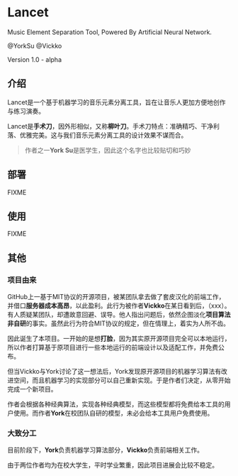 # Lancet

Music Element Separation Tool, Powered By Artificial Neural Network.

@YorkSu @Vickko

Version 1.0 - alpha

## 介绍

Lancet是一个基于机器学习的音乐元素分离工具，旨在让音乐人更加方便地创作与练习演奏。

Lancet是**手术刀**，因外形相似，又称**柳叶刀**。手术刀特点：准确精巧、干净利落、优雅完美。这与我们音乐元素分离工具的设计效果不谋而合。

> 作者之一**York Su**是医学生，因此这个名字也比较贴切和巧妙

## 部署

FIXME

## 使用

FIXME

## 其他

### 项目由来

GitHub上一基于MIT协议的开源项目，被某团队拿去做了套皮汉化的前端工作，并借口**服务器成本高昂**，以此盈利。此行为被作者**Vickko**在某日看到后，（xxx）。有人质疑某团队，却遭故意回避、误导。他人指出问题后，依然企图淡化**项目算法非自研**的事实。虽然此行为符合MIT协议的规定，但在情理上，着实为人所不齿。

因此诞生了本项目。一开始的是想**打脸**，因为其实原开源项目完全可以本地运行，所以作者打算基于原项目进行一些本地运行的前端设计以及适配工作，并免费公布。

但当Vickko与York讨论了这一想法后，York发现原开源项目的机器学习算法有改进空间，而且机器学习的实现部分可以自己重新实现。于是作者们决定，从零开始完成一个新项目。

作者会根据各种经典算法，实现各种经典模型，而这些模型都将免费给本工具的用户使用。而作者**York**在校团队自研的模型，未必会给本工具用户免费使用。

### 大致分工

目前阶段下，**York**负责机器学习算法部分，**Vickko**负责前端相关工作。

由于两位作者均为在校大学生，平时学业繁重，因此项目进展会比较不稳定。
